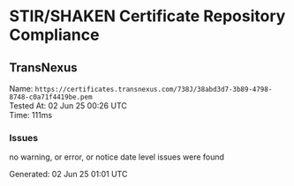 # STIR/SHAKEN Certificate Repository Compliance

## TransNexus

Name: `https://certificates.transnexus.com/738J/38abd3d7-3b89-4798-8748-c0a71f4419be.pem`\
Tested At: 02 Jun 25 00:26 UTC\
Time: 111ms

### Issues

no warning, or error, or notice date level issues were found

Generated: 02 Jun 25 01:01 UTC